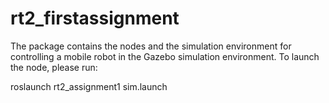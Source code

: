# rt2_firstassignment
The package contains the nodes and the simulation environment for controlling a mobile robot in the Gazebo simulation environment. To launch the node, please run:

roslaunch rt2_assignment1 sim.launch
